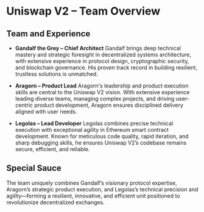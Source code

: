 # Uniswap V2 – Team Overview

## Team and Experience

* **Gandalf the Grey – Chief Architect**
  Gandalf brings deep technical mastery and strategic foresight in decentralized systems architecture, with extensive experience in protocol design, cryptographic security, and blockchain governance. His proven track record in building resilient, trustless solutions is unmatched.

* **Aragorn – Product Lead**
  Aragorn's leadership and product execution skills are central to the Uniswap V2 vision. With extensive experience leading diverse teams, managing complex projects, and driving user-centric product development, Aragorn ensures disciplined delivery aligned with user needs.

* **Legolas – Lead Developer**
  Legolas combines precise technical execution with exceptional agility in Ethereum smart contract development. Known for meticulous code quality, rapid iteration, and sharp debugging skills, he ensures Uniswap V2’s codebase remains secure, efficient, and reliable.

## Special Sauce

The team uniquely combines Gandalf’s visionary protocol expertise, Aragorn’s strategic product execution, and Legolas’s technical precision and agility—forming a resilient, innovative, and efficient unit positioned to revolutionize decentralized exchanges.
